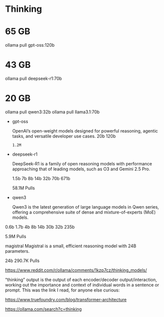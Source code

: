 # Thinking

# 65 GB
ollama pull gpt-oss:120b
# 43 GB
ollama pull deepseek-r1:70b
# 20 GB
ollama pull qwen3:32b
ollama pull llama3.1:70b

*   gpt-oss

    OpenAI’s open-weight models designed for powerful reasoning, agentic tasks, and versatile developer use cases.
        20b
        120b

        1.2M

*   deepseek-r1

    DeepSeek-R1 is a family of open reasoning models with performance approaching that of leading models, such as O3 and Gemini 2.5 Pro.

    1.5b
    7b
    8b
    14b
    32b
    70b
    671b

    58.1M
    Pulls


*   qwen3

    Qwen3 is the latest generation of large language models in Qwen series, offering a comprehensive suite of dense and mixture-of-experts (MoE) models.

0.6b
1.7b
4b
8b
14b
30b
32b
235b

5.9M
 Pulls

magistral
Magistral is a small, efficient reasoning model with 24B parameters.

24b
290.7K
 Pulls


https://www.reddit.com/r/ollama/comments/1kzp7cz/thinking_models/

“thinking” output is the output of each encoder/decoder output/interaction, working out the importance and context of individual words in a sentence or prompt. This was the link I read, for anyone else curious: 

https://www.truefoundry.com/blog/transformer-architecture

https://ollama.com/search?c=thinking

